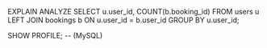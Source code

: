 EXPLAIN ANALYZE
SELECT u.user_id, COUNT(b.booking_id)
FROM users u
LEFT JOIN bookings b ON u.user_id = b.user_id
GROUP BY u.user_id;

SHOW PROFILE; -- (MySQL)
